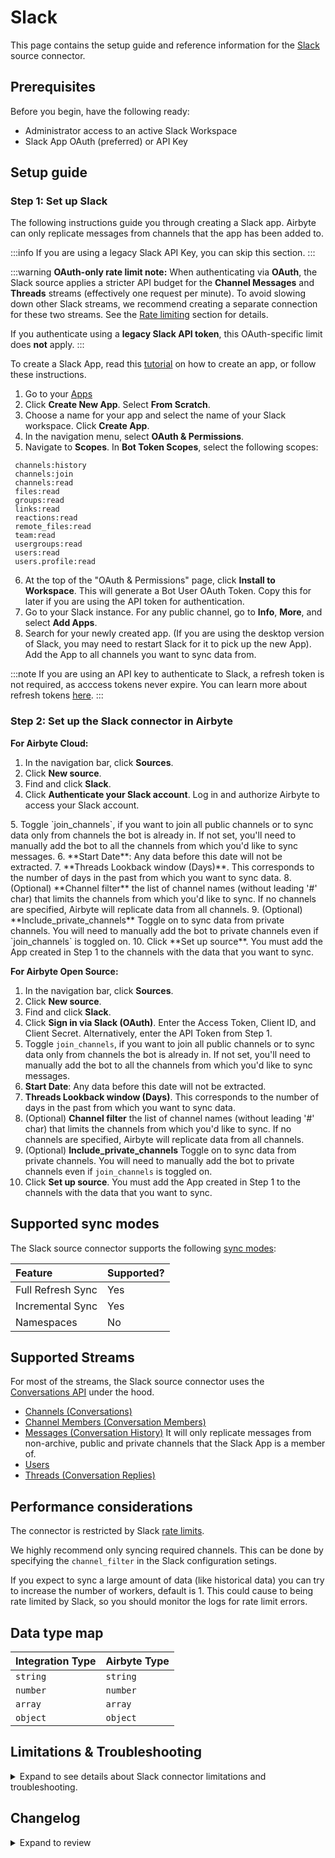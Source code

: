 # Slack

<HideInUI>

This page contains the setup guide and reference information for the [Slack](https://www.slack.com) source connector.

</HideInUI>

## Prerequisites

Before you begin, have the following ready: 

- Administrator access to an active Slack Workspace
- Slack App OAuth (preferred) or API Key

## Setup guide

### Step 1: Set up Slack

The following instructions guide you through creating a Slack app. Airbyte can only replicate messages from channels that the app has been added to.

:::info
If you are using a legacy Slack API Key, you can skip this section.
:::

:::warning
**OAuth-only rate limit note:** When authenticating via **OAuth**, the Slack source applies a stricter API budget for the **Channel Messages** and **Threads** streams (effectively one request per minute). To avoid slowing down other Slack streams, we recommend creating a separate connection for these two streams. See the [Rate limiting](#rate-limiting) section for details.

If you authenticate using a **legacy Slack API token**, this OAuth-specific limit does **not** apply.
:::

To create a Slack App, read this [tutorial](https://api.slack.com/tutorials/tracks/getting-a-token) on how to create an app, or follow these instructions. 

1. Go to your [Apps](https://api.slack.com/apps)
2. Click **Create New App**. Select **From Scratch**.
3. Choose a name for your app and select the name of your Slack workspace. Click **Create App**. 
4. In the navigation menu, select **OAuth & Permissions**.
5. Navigate to **Scopes**. In **Bot Token Scopes**, select the following scopes: 

```
 channels:history
 channels:join
 channels:read
 files:read
 groups:read
 links:read
 reactions:read
 remote_files:read
 team:read
 usergroups:read
 users:read
 users.profile:read
```

6. At the top of the "OAuth & Permissions" page, click **Install to Workspace**. This will generate a Bot User OAuth Token. Copy this for later if you are using the API token for authentication.
7. Go to your Slack instance. For any public channel, go to **Info**, **More**, and select **Add Apps**. 
8. Search for your newly created app. (If you are using the desktop version of Slack, you may need to restart Slack for it to pick up the new App). Add the App to all channels you want to sync data from.

:::note
If you are using an API key to authenticate to Slack, a refresh token is not required, as acccess tokens never expire. You can learn more about refresh tokens [here](https://api.slack.com/authentication/rotation).
:::

### Step 2: Set up the Slack connector in Airbyte

<!-- env:cloud -->

**For Airbyte Cloud:**

1. In the navigation bar, click **Sources**. 
2. Click **New source**.
3. Find and click **Slack**.
4. Click **Authenticate your Slack account**. Log in and authorize Airbyte to access your Slack account.
<FieldAnchor field="join_channels">
5. Toggle `join_channels`, if you want to join all public channels or to sync data only from channels the bot is already in. If not set, you'll need to manually add the bot to all the channels from which you'd like to sync messages.
</FieldAnchor>
<FieldAnchor field="start_date">
6. **Start Date**: Any data before this date will not be extracted.
</FieldAnchor>
<FieldAnchor field="lookback_window">
7. **Threads Lookback window (Days)**. This corresponds to the number of days in the past from which you want to sync data.
</FieldAnchor>
<FieldAnchor field="include_private_channels">
8. (Optional) **Channel filter** the list of channel names (without leading '#' char) that limits the channels from which you'd like to sync. If no channels are specified, Airbyte will replicate data from all channels.
</FieldAnchor>
<FieldAnchor field="include_private_channels">
9. (Optional) **Include_private_channels** Toggle on to sync data from private channels. You will need to manually add the bot to private channels even if `join_channels` is toggled on.
</FieldAnchor>
10. Click **Set up source**. You must add the App created in Step 1 to the channels with the data that you want to sync.
<!-- /env:cloud -->

<!-- env:oss -->

**For Airbyte Open Source:**

1. In the navigation bar, click **Sources**. 
2. Click **New source**.
3. Find and click **Slack**.
4. Click **Sign in via Slack (OAuth)**. Enter the Access Token, Client ID, and Client Secret. Alternatively, enter the API Token from Step 1.
5. Toggle `join_channels`, if you want to join all public channels or to sync data only from channels the bot is already in. If not set, you'll need to manually add the bot to all the channels from which you'd like to sync messages.
6. **Start Date**: Any data before this date will not be extracted.
7. **Threads Lookback window (Days)**. This corresponds to the number of days in the past from which you want to sync data.
8. (Optional) **Channel filter** the list of channel names (without leading '#' char) that limits the channels from which you'd like to sync. If no channels are specified, Airbyte will replicate data from all channels.
9. (Optional) **Include_private_channels** Toggle on to sync data from private channels. You will need to manually add the bot to private channels even if `join_channels` is toggled on.
10. Click **Set up source**. You must add the App created in Step 1 to the channels with the data that you want to sync.
<!-- /env:oss -->

<HideInUI>

## Supported sync modes

The Slack source connector supports the following [sync modes](https://docs.airbyte.com/cloud/core-concepts#connection-sync-modes):

| Feature           | Supported? |
| :---------------- | :--------- |
| Full Refresh Sync | Yes        |
| Incremental Sync  | Yes        |
| Namespaces        | No         |

## Supported Streams

For most of the streams, the Slack source connector uses the [Conversations API](https://api.slack.com/docs/conversations-api) under the hood.

- [Channels \(Conversations\)](https://api.slack.com/methods/conversations.list)
- [Channel Members \(Conversation Members\)](https://api.slack.com/methods/conversations.members)
- [Messages \(Conversation History\)](https://api.slack.com/methods/conversations.history) It will only replicate messages from non-archive, public and private channels that the Slack App is a member of.
- [Users](https://api.slack.com/methods/users.list)
- [Threads \(Conversation Replies\)](https://api.slack.com/methods/conversations.replies)

## Performance considerations

The connector is restricted by Slack [rate limits](https://api.slack.com/docs/rate-limits).

We highly recommend only syncing required channels. This can be done by specifying the `channel_filter` in the Slack configuration setings.

If you expect to sync a large amount of data (like historical data) you can try to increase the number of workers, default is 1. This could cause to being rate limited by Slack, so you should monitor the logs for rate limit errors.

## Data type map

| Integration Type | Airbyte Type |
| :--------------- | :----------- |
| `string`         | `string`     |
| `number`         | `number`     |
| `array`          | `array`      |
| `object`         | `object`     |

## Limitations & Troubleshooting

<details>
<summary>
Expand to see details about Slack connector limitations and troubleshooting.
</summary>

### Connector limitations

#### Rate limiting

Slack has [rate limit restrictions](https://api.slack.com/docs/rate-limits).

###### Rate Limits for Channel Messages and Threads streams: 

**OAuth authentication:** For apps authenticated via OAuth, the connector enforces a stricter budget on:
- [`conversations.replies`](https://api.slack.com/methods/conversations.replies)
- [`conversations.history`](https://api.slack.com/methods/conversations.history)

These two streams are effectively limited to **one request per minute**. Consider creating a **separate connection** for them so other streams (Users, Channels, Channel Members, etc.) are not slowed down.

**Legacy API token authentication:** When using a legacy Slack API token, this OAuth-specific one-per-minute policy does **not** apply; only Slack’s general rate limits apply.

### Troubleshooting

- Check out common troubleshooting issues for the Slack source connector on our Airbyte Forum [here](https://github.com/airbytehq/airbyte/discussions).


</details>

</HideInUI>


## Changelog

<details>
  <summary>Expand to review</summary>

| Version    | Date       | Pull Request                                             | Subject                                                                                                                                                                |
|:-----------|:-----------|:---------------------------------------------------------|:-----------------------------------------------------------------------------------------------------------------------------------------------------------------------|
| 3.1.1 | 2025-09-24 | [66566](https://github.com/airbytehq/airbyte/pull/66566) | Update to CDK v7 |
| 3.1.0 | 2025-09-18 | [66501](https://github.com/airbytehq/airbyte/pull/66501) | Promoting release candidate 3.1.0-rc.1 to a main version. |
| 3.1.0-rc.1 | 2025-09-10 | [64160](https://github.com/airbytehq/airbyte/pull/64160) | Migrate to manifest-only.                                                                                                                                              |
| 3.0.0      | 2025-09-10 | [65937](https://github.com/airbytehq/airbyte/pull/65937) | Add migration guide for missing state issue                                                                                                                            |
| 2.2.0      | 2025-09-10 | [66155](https://github.com/airbytehq/airbyte/pull/66155) | Promoting release candidate 2.2.0-rc.7 to a main version.                                                                                                              |
| 2.2.0-rc.7 | 2025-08-21 | [65132](https://github.com/airbytehq/airbyte/pull/65132) | Update API budget to depend on auth method (rate limits apply only with OAuth).                                                                                        |
| 2.2.0-rc.6 | 2025-08-14 | [64553](https://github.com/airbytehq/airbyte/pull/64553) | Add API budget for Threads and Channel Messages streams.                                                                                                               |
| 2.2.0-rc.5 | 2025-08-06 | [64530](https://github.com/airbytehq/airbyte/pull/64530) | Set use_cache = true for Channels and Channel Messages streams.                                                                                                        |
| 2.2.0-rc.4 | 2025-08-04 | [64486](https://github.com/airbytehq/airbyte/pull/64486) | Add backoff strategy for Channels stream.                                                                                                                              |
| 2.2.0-rc.3 | 2025-07-29 | [64107](https://github.com/airbytehq/airbyte/pull/64107) | Add custom partition router.                                                                                                                                           |
| 2.2.0-rc.2 | 2025-07-23 | [63732](https://github.com/airbytehq/airbyte/pull/63732) | Enable progressive rollout.                                                                                                                                            |
| 2.2.0-rc.1 | 2025-07-23 | [63278](https://github.com/airbytehq/airbyte/pull/63278) | Migrate Threads stream to manifest.                                                                                                                                    |
| 2.1.0      | 2025-07-11 | [62930](https://github.com/airbytehq/airbyte/pull/62930) | Promoting release candidate 2.1.0-rc.1 to a main version.                                                                                                              |
| 2.1.0-rc.1 | 2025-07-07 | [62110](https://github.com/airbytehq/airbyte/pull/62110) | Bump cdk v6                                                                                                                                                            |
| 2.0.2      | 2025-07-05 | [62709](https://github.com/airbytehq/airbyte/pull/62709) | Update dependencies                                                                                                                                                    |
| 2.0.1      | 2025-06-28 | [51965](https://github.com/airbytehq/airbyte/pull/51965) | Update dependencies                                                                                                                                                    |
| 2.0.0      | 2025-06-25 | [62055](https://github.com/airbytehq/airbyte/pull/62055) | Add breaking change notification for migrating to the new Slack Marketplace application to retain higher rate limits.                                                  |
| 1.3.2      | 2025-01-11 | [43812](https://github.com/airbytehq/airbyte/pull/43812) | Starting with this version, the Docker image is now rootless. Please note that this and future versions will not be compatible with Airbyte versions earlier than 0.64 |
| 1.3.1      | 2024-07-24 | [42485](https://github.com/airbytehq/airbyte/pull/42485) | Fix MRO error for `IncrementalMessageStream`                                                                                                                           |
| 1.3.0      | 2024-07-17 | [41994](https://github.com/airbytehq/airbyte/pull/41994) | Migrate to CDK v3.5.1                                                                                                                                                  |
| 1.2.0      | 2024-07-16 | [41970](https://github.com/airbytehq/airbyte/pull/41970) | Migrate to CDK v2.4.0                                                                                                                                                  |
| 1.1.13     | 2024-07-13 | [41863](https://github.com/airbytehq/airbyte/pull/41863) | Update dependencies                                                                                                                                                    |
| 1.1.12     | 2024-07-10 | [41485](https://github.com/airbytehq/airbyte/pull/41485) | Update dependencies                                                                                                                                                    |
| 1.1.11     | 2024-07-09 | [41231](https://github.com/airbytehq/airbyte/pull/41231) | Update dependencies                                                                                                                                                    |
| 1.1.10     | 2024-07-06 | [40839](https://github.com/airbytehq/airbyte/pull/40839) | Update dependencies                                                                                                                                                    |
| 1.1.9      | 2024-06-25 | [40347](https://github.com/airbytehq/airbyte/pull/40347) | Update dependencies                                                                                                                                                    |
| 1.1.8      | 2024-06-22 | [40166](https://github.com/airbytehq/airbyte/pull/40166) | Update dependencies                                                                                                                                                    |
| 1.1.7      | 2025-06-14 | [39343](https://github.com/airbytehq/airbyte/pull/39343) | Update state handling for `threads` Python stream                                                                                                                      |
| 1.1.6      | 2024-06-12 | [39132](https://github.com/airbytehq/airbyte/pull/39416) | Respect `include_private_channels` option in `threads` stream                                                                                                          |
| 1.1.5      | 2024-06-10 | [39132](https://github.com/airbytehq/airbyte/pull/39132) | Convert string state to float for `threads` stream                                                                                                                     |
| 1.1.4      | 2024-06-06 | [39271](https://github.com/airbytehq/airbyte/pull/39271) | [autopull] Upgrade base image to v1.2.2                                                                                                                                |
| 1.1.3      | 2024-06-05 | [39121](https://github.com/airbytehq/airbyte/pull/39121) | Change cursor format for `channel_messages` stream to `%s_as_float`                                                                                                    |
| 1.1.2      | 2024-05-23 | [38619](https://github.com/airbytehq/airbyte/pull/38619) | Fix cursor granularity for the `channel_messages` stream                                                                                                               |
| 1.1.1      | 2024-05-02 | [36661](https://github.com/airbytehq/airbyte/pull/36661) | Schema descriptions                                                                                                                                                    |
| 1.1.0      | 2024-04-18 | [37332](https://github.com/airbytehq/airbyte/pull/37332) | Add the capability to sync from private channels                                                                                                                       |
| 1.0.0      | 2024-04-02 | [35477](https://github.com/airbytehq/airbyte/pull/35477) | Migration to low-code CDK                                                                                                                                              |
| 0.4.1      | 2024-03-27 | [36579](https://github.com/airbytehq/airbyte/pull/36579) | Upgrade airbyte-cdk version to emit record counts as floats                                                                                                            |
| 0.4.0      | 2024-03-19 | [36267](https://github.com/airbytehq/airbyte/pull/36267) | Pin airbyte-cdk version to `^0`                                                                                                                                        |
| 0.3.9      | 2024-02-12 | [35157](https://github.com/airbytehq/airbyte/pull/35157) | Manage dependencies with Poetry                                                                                                                                        |
| 0.3.8      | 2024-02-09 | [35131](https://github.com/airbytehq/airbyte/pull/35131) | Fixed the issue when `schema discovery` fails with `502` due to the platform timeout                                                                                   |
| 0.3.7      | 2024-01-10 | [1234](https://github.com/airbytehq/airbyte/pull/1234)   | Prepare for airbyte-lib                                                                                                                                                |
| 0.3.6      | 2023-11-21 | [32707](https://github.com/airbytehq/airbyte/pull/32707) | Threads: do not use client-side record filtering                                                                                                                       |
| 0.3.5      | 2023-10-19 | [31599](https://github.com/airbytehq/airbyte/pull/31599) | Base image migration: remove Dockerfile and use the python-connector-base image                                                                                        |
| 0.3.4      | 2023-10-06 | [31134](https://github.com/airbytehq/airbyte/pull/31134) | Update CDK and remove non iterable return from records                                                                                                                 |
| 0.3.3      | 2023-09-28 | [30580](https://github.com/airbytehq/airbyte/pull/30580) | Add `bot_id` field to threads schema                                                                                                                                   |
| 0.3.2      | 2023-09-20 | [30613](https://github.com/airbytehq/airbyte/pull/30613) | Set default value for channel_filters during discover                                                                                                                  |
| 0.3.1      | 2023-09-19 | [30570](https://github.com/airbytehq/airbyte/pull/30570) | Use default availability strategy                                                                                                                                      |
| 0.3.0      | 2023-09-18 | [30521](https://github.com/airbytehq/airbyte/pull/30521) | Add unexpected fields to streams `channel_messages`, `channels`, `threads`, `users`                                                                                    |
| 0.2.0      | 2023-05-24 | [26497](https://github.com/airbytehq/airbyte/pull/26497) | Fixed `lookback window` value limitations                                                                                                                              |
| 0.1.26     | 2023-05-17 | [26186](https://github.com/airbytehq/airbyte/pull/26186) | Limited the `lookback window` range for input configuration                                                                                                            |
| 0.1.25     | 2023-03-20 | [22889](https://github.com/airbytehq/airbyte/pull/22889) | Specified date formatting in specification                                                                                                                             |
| 0.1.24     | 2023-03-20 | [24126](https://github.com/airbytehq/airbyte/pull/24126) | Increase page size to 1000                                                                                                                                             |
| 0.1.23     | 2023-02-21 | [21907](https://github.com/airbytehq/airbyte/pull/21907) | Do not join channels that not gonna be synced                                                                                                                          |
| 0.1.22     | 2023-01-27 | [22022](https://github.com/airbytehq/airbyte/pull/22022) | Set `AvailabilityStrategy` for streams explicitly to `None`                                                                                                            |
| 0.1.21     | 2023-01-12 | [21321](https://github.com/airbytehq/airbyte/pull/21321) | Retry Timeout error                                                                                                                                                    |
| 0.1.20     | 2022-12-21 | [20767](https://github.com/airbytehq/airbyte/pull/20767) | Update schema                                                                                                                                                          |
| 0.1.19     | 2022-12-01 | [19970](https://github.com/airbytehq/airbyte/pull/19970) | Remove OAuth2.0 broken `refresh_token` support                                                                                                                         |
| 0.1.18     | 2022-09-28 | [17315](https://github.com/airbytehq/airbyte/pull/17315) | Always install latest version of Airbyte CDK                                                                                                                           |
| 0.1.17     | 2022-08-28 | [16085](https://github.com/airbytehq/airbyte/pull/16085) | Increase unit test coverage                                                                                                                                            |
| 0.1.16     | 2022-08-28 | [16050](https://github.com/airbytehq/airbyte/pull/16050) | Fix SATs                                                                                                                                                               |
| 0.1.15     | 2022-03-31 | [11613](https://github.com/airbytehq/airbyte/pull/11613) | Add 'channel_filter' config and improve performance                                                                                                                    |
| 0.1.14     | 2022-01-26 | [9575](https://github.com/airbytehq/airbyte/pull/9575)   | Correct schema                                                                                                                                                         |
| 0.1.13     | 2021-11-08 | [7499](https://github.com/airbytehq/airbyte/pull/7499)   | Remove base-python dependencies                                                                                                                                        |
| 0.1.12     | 2021-10-07 | [6570](https://github.com/airbytehq/airbyte/pull/6570)   | Implement OAuth support with OAuth authenticator                                                                                                                       |
| 0.1.11     | 2021-08-27 | [5830](https://github.com/airbytehq/airbyte/pull/5830)   | Fix sync operations hang forever issue                                                                                                                                 |
| 0.1.10     | 2021-08-27 | [5697](https://github.com/airbytehq/airbyte/pull/5697)   | Fix max retries issue                                                                                                                                                  |
| 0.1.9      | 2021-07-20 | [4860](https://github.com/airbytehq/airbyte/pull/4860)   | Fix reading threads issue                                                                                                                                              |
| 0.1.8      | 2021-07-14 | [4683](https://github.com/airbytehq/airbyte/pull/4683)   | Add float_ts primary key                                                                                                                                               |
| 0.1.7      | 2021-06-25 | [3978](https://github.com/airbytehq/airbyte/pull/3978)   | Release Slack CDK Connector                                                                                                                                            |

</details>
